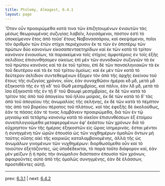 ```yaml
---
title: Ptolemy, Almagest, 6.4.1
layout: page
---
```


Ὅταν οὖν προαιρώμεθα κατά τινα τῶν ἐπιζητουμένων ἐνιαυτῶν τὰς μέσως θεωρουμένας συζυγίας λαβεῖν, λογισάμενοι, πόστον ἐστὶ τὸ ὑποκείμενον ἔτος ἀπὸ τοῦαʹ ἔτους Ναβονασσάρου, καὶ σκεψάμενοι, ποῖοι τὸν ἀριθμὸν τῶν ἐτῶν στίχοι περιέχουσιν ἔκ τε τῶν ἐν ὁποτέρῳ τῶν πρώτων δύο κανονίων εἰκοσαπενταετηρίδων καὶ ἐκ τῶν κατὰ τὸ τρίτον κανόνιον ἐνιαυσίων, τὰ παρακείμενα τοῖς στίχοις ἀμφοτέροις ἐν τοῖς ἑξῆς σελιδίοις ἐπισυνθήσομεν οἰκείως ἐπὶ μὲν τῶν συνοδικῶν συζυγιῶν τὰ ἐκ τοῦ πρώτου κανόνος καὶ τὰ ἐκ τοῦ τρίτου, ἐπὶ δὲ τῶν πανσεληνιακῶν τὰ ἐκ τοῦ δευτέρου καὶ τὰ ἐκ τοῦ τρίτου ὁμοίως: καὶ ἐκ μὲν τῶν κατὰ τὸ δεύτερον σελίδιον συντεθειμένων ἕξομεν τὸν ἀπὸ τῆς ἀρχῆς ἐκείνου τοῦ ἔτους τῆς συζυγίας χρόνον, οἷον, ἐὰν συναχθῶσιν ἡμέραι κδ μδ, μετὰ μδ ἑξηκοστὰ τῆς ἐν τῇ κδʹ τοῦ Θὼθ μεσημβρίας, καὶ πάλιν, ἐὰν λδ μδ, μετὰ τὰ ἴσα ἑξηκοστὰ τῆς ἐν τῇ δʹ τοῦ Φαωφὶ μεσημβρίας, ἐκ δὲ τῶν κατὰ τὸ τρίτον τὰς ἀπὸ τοῦ ἀπογείου τοῦ ἡλίου μοίρας, ἐκ δὲ τῶν κατὰ τὸ δʹ τὰς ἀπὸ τοῦ ἀπογείου τῆς ἀνωμαλίας τῆς σελήνης, ἐκ δὲ τῶν κατὰ τὸ πέμπτον τὰς ἀπὸ τοῦ βορείου πέρατος τοῦ πλάτους. καὶ τὰς ἐφεξῆς δὲ ἀκολούθως, ἐάν τε πάσας ἐάν τέ τινας λαμβάνειν προαιρώμεθα, διὰ τῶν ἐν τῷ μηνιαίῳ καὶ τετάρτῳ κανονίῳ κατὰ τὸ οἰκεῖον ἐπισυνθέσεων ἐξ ἑτοίμου συνεπιλογιούμεθα μεταφερομένων ἐφ' ἑκάστου τῶν χρόνων διὰ τὸ εὔχρηστον τῶν τῆς ἡμέρας ἑξηκοστῶν εἰς ὥρας ἰσημερινάς. ἔσται μέντοι ἡ συνηγμένη τῶν ὡρῶν ἐπουσία ὡς τῶν νυχθημέρων ὁμαλῶν ὄντων μὴ ταύτης οὔσης αἰεὶ τῆς καιρικῶς καταλαμβανομένης, ἀλλὰ τῆς ὡς ἀνωμάλων γινομένων τῶν νυχθημέρων: διορθωσόμεθα οὖν καὶ τὸ τοιοῦτον ἐξετάζοντες, ὡς ὑποδέδεικται, τὸ παρὰ τοῦτο διάφορον καί, ἐὰν μὲν μείζων ᾖ ἡ πρὸς τὴν ἀνώμαλον διάστασιν ἐπουσία τῶν χρόνων, ἀφαιροῦντες αὐτὸ ἀπὸ τῆς ὁμαλῶς συνηγμένης, ἐὰν δὲ ἐλάσσων, προστιθέντες αὐτῇ. 

---

prev: [6.3.1](../6.3.1/) | next: [6.4.2](../6.4.2/)

